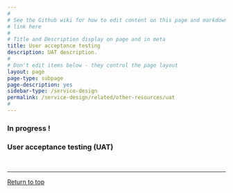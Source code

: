 ```yaml
---
#
# See the Github wiki for how to edit content on this page and markdown styles you can use:
# link here
#
# Title and Description display on page and in meta
title: User acceptance testing
description: UAT description.
#
# Don't edit items below - they control the page layout
layout: page
page-type: subpage
page-description: yes
sidebar-type: /service-design
permalink: /service-design/related/other-resources/uat
#
---
```


### In progress !

### User acceptance testing (UAT)


<br/>

<hr>

<a href="#">Return to top</a>
